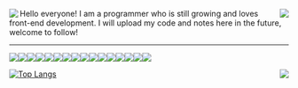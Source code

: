 

<img src="https://weather-icon.journeyad.repl.co/@tianjin?v=1" align="left"><img align="right" src="https://count.getloli.com/get/@:xphn95?theme=rule34">

Hello everyone! I am a programmer who is still growing and loves front-end development. I will upload my code and notes here in the future, welcome to follow! 

---



[![](https://img.shields.io/badge/-React-61dafb?style=flat-square&logo=react&logoColor=ffffff)](https://reactjs.org/)[![](https://img.shields.io/badge/-Webpack-8dd6f9?style=flat-square&logo=webpack&logoColor=white)](https://webpack.js.org/)[![](https://img.shields.io/badge/-TypeScript-007acc?style=flat-square&logo=typescript&logoColor=white)](https://www.typescriptlang.org/)[![](https://img.shields.io/badge/-CSS3-1572B6?style=flat-square&logo=css3&logoColor=white)](https://www.w3.org/Style/CSS/)[![](https://img.shields.io/badge/-MariaDB-003545?style=flat-square&logo=mariadb&logoColor=white)](https://mariadb.com/)[![](https://img.shields.io/badge/-Sass-cc6699?style=flat-square&logo=sass&logoColor=white)](https://sass-lang.com/)[![](https://img.shields.io/badge/-NPM-cb3837?style=flat-square&logo=npm&logoColor=white)](https://npmjs.com/)[![](https://img.shields.io/badge/-PostCSS-dd3a0a?style=flat-square&logo=postcss&logoColor=white)](https://postcss.org/)[![](https://img.shields.io/badge/-HTML5-E34F26?style=flat-square&logo=html5&logoColor=white)](https://html.spec.whatwg.org/)[![](https://img.shields.io/badge/-Git-f05032?style=flat-square&logo=git&logoColor=white)](https://git-scm.com/)[![](https://img.shields.io/badge/-Stylus-ff6347?style=flat-square&logo=stylus&logoColor=ffffff)](https://stylus-lang.com/)[![](https://img.shields.io/badge/-Linux-fcc624?style=flat-square&logo=linux&logoColor=white)](https://www.linuxfoundation.org/)[![](https://img.shields.io/badge/-JavaScript-f7e018?style=flat-square&logo=javascript&logoColor=white)](https://www.ecma-international.org/)[![](https://img.shields.io/badge/-Vue.js-4fc08d?style=flat-square&logo=vue-dot-js&logoColor=ffffff)](https://vuejs.org/)[![](https://img.shields.io/badge/-Node.js-43853d?style=flat-square&logo=node-dot-js&logoColor=ffffff)](https://nodejs.org/)[![](https://img.shields.io/badge/-Nginx-269539?style=flat-square&logo=nginx&logoColor=ffffff)](https://nginx.org/)



[![Top Langs](https://github-readme-stats.vercel.app/api/top-langs/?username=xphn95)](https://github.com/anuraghazra/github-readme-stats)<img align="right" src="https://github-readme-stats.vercel.app/api?username=xphn95&show_icons=true&theme=dracula&count_private=true"/>

